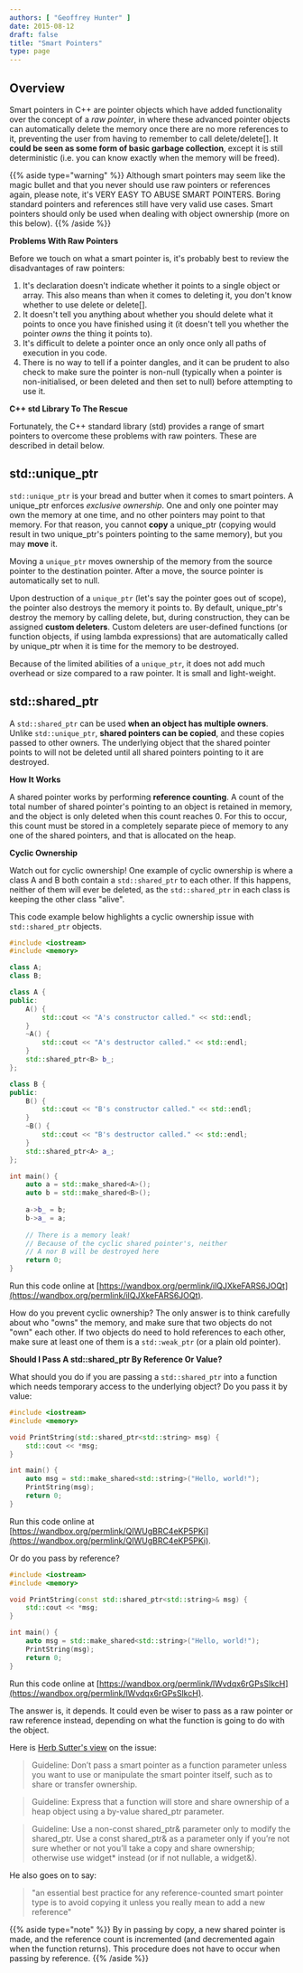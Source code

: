 ```yaml
---
authors: [ "Geoffrey Hunter" ]
date: 2015-08-12
draft: false
title: "Smart Pointers"
type: page
---
```


## Overview

Smart pointers in C++ are pointer objects which have added functionality over the concept of a _raw pointer_, in where these advanced pointer objects can automatically delete the memory once there are no more references to it, preventing the user from having to remember to call delete/delete[]. It **could be seen as some form of basic garbage collection**, except it is still deterministic (i.e. you can know exactly when the memory will be freed).

{{% aside type="warning" %}}
Although smart pointers may seem like the magic bullet and that you never should use raw pointers or references again, please note, it's VERY EASY TO ABUSE SMART POINTERS. Boring standard pointers and references still have very valid use cases. Smart pointers should only be used when dealing with object ownership (more on this below).
{{% /aside %}}

**Problems With Raw Pointers**

Before we touch on what a smart pointer is, it's probably best to review the disadvantages of raw pointers:

1. It's declaration doesn't indicate whether it points to a single object or array. This also means than when it comes to deleting it, you don't know whether to use delete or delete[].
2. It doesn't tell you anything about whether you should delete what it points to once you have finished using it (it doesn't tell you whether the pointer _owns_ the thing it points to).
3. It's difficult to delete a pointer once an only once only all paths of execution in you code.
4. There is no way to tell if a pointer dangles, and it can be prudent to also check to make sure the pointer is non-null (typically when a pointer is non-initialised, or been deleted and then set to null) before attempting to use it.

**C++ std Library To The Rescue**

Fortunately, the C++ standard library (std) provides a range of smart pointers to overcome these problems with raw pointers. These are described in detail below.

## std::unique_ptr

`std::unique_ptr` is your bread and butter when it comes to smart pointers. A unique_ptr enforces _exclusive ownership_. One and only one pointer may own the memory at one time, and no other pointers may point to that memory. For that reason, you cannot **copy** a unique_ptr (copying would result in two unique_ptr's pointers pointing to the same memory), but you may **move** it.

Moving a `unique_ptr` moves ownership of the memory from the source pointer to the destination pointer. After a move, the source pointer is automatically set to null.

Upon destruction of a `unique_ptr` (let's say the pointer goes out of scope), the pointer also destroys the memory it points to. By default, unique_ptr's destroy the memory by calling delete, but, during construction, they can be assigned **custom deleters**. Custom deleters are user-defined functions (or function objects, if using lambda expressions) that are automatically called by unique_ptr when it is time for the memory to be destroyed.

Because of the limited abilities of a `unique_ptr`, it does not add much overhead or size compared to a raw pointer. It is small and light-weight.

## std::shared_ptr

A `std::shared_ptr` can be used **when an object has multiple owners**. Unlike `std::unique_ptr`, **shared pointers can be copied**, and these copies passed to other owners. The underlying object that the shared pointer points to will not be deleted until all shared pointers pointing to it are destroyed.

**How It Works**

A shared pointer works by performing **reference counting**. A count of the total number of shared pointer's pointing to an object is retained in memory, and the object is only deleted when this count reaches 0. For this to occur, this count must be stored in a completely separate piece of memory to any one of the shared pointers, and that is allocated on the heap.

**Cyclic Ownership**

Watch out for cyclic ownership! One example of cyclic ownership is where a class A and B both contain a `std::shared_ptr` to each other. If this happens, neither of them will ever be deleted, as the `std::shared_ptr` in each class is keeping the other class "alive".

This code example below highlights a cyclic ownership issue with `std::shared_ptr` objects.

```c++
#include <iostream>
#include <memory>

class A;
class B;

class A {
public:
    A() {
        std::cout << "A's constructor called." << std::endl;
    }
    ~A() {
        std::cout << "A's destructor called." << std::endl;
    }
    std::shared_ptr<B> b_;
};

class B {
public:
    B() {
        std::cout << "B's constructor called." << std::endl;
    }
    ~B() {
        std::cout << "B's destructor called." << std::endl;
    }
    std::shared_ptr<A> a_;
};

int main() {
    auto a = std::make_shared<A>();
    auto b = std::make_shared<B>();
    
    a->b_ = b;
    b->a_ = a;
    
    // There is a memory leak!
    // Because of the cyclic shared pointer's, neither
    // A nor B will be destroyed here
    return 0;
}
```

Run this code online at [https://wandbox.org/permlink/ilQJXkeFARS6JOQt](https://wandbox.org/permlink/ilQJXkeFARS6JOQt).


How do you prevent cyclic ownership? The only answer is to think carefully about who "owns" the memory, and make sure that two objects do not "own" each other. If two objects do need to hold references to each other, make sure at least one of them is a `std::weak_ptr` (or a plain old pointer).

**Should I Pass A std::shared_ptr By Reference Or Value?**

What should you do if you are passing a `std::shared_ptr` into a function which needs temporary access to the underlying object? Do you pass it by value:

```c++    
#include <iostream>
#include <memory>

void PrintString(std::shared_ptr<std::string> msg) {
    std::cout << *msg;   
}

int main() {
    auto msg = std::make_shared<std::string>("Hello, world!");
    PrintString(msg);
    return 0;
}
```

Run this code online at [https://wandbox.org/permlink/QIWUgBRC4eKP5PKi](https://wandbox.org/permlink/QIWUgBRC4eKP5PKi).

Or do you pass by reference?

```c++    
#include <iostream>
#include <memory>

void PrintString(const std::shared_ptr<std::string>& msg) {
    std::cout << *msg;   
}

int main() {
    auto msg = std::make_shared<std::string>("Hello, world!");
    PrintString(msg);
    return 0;
}
```

Run this code online at [https://wandbox.org/permlink/lWvdqx6rGPsSlkcH](https://wandbox.org/permlink/lWvdqx6rGPsSlkcH).

The answer is, it depends. It could even be wiser to pass as a raw pointer or raw reference instead, depending on what the function is going to do with the object.

Here is [Herb Sutter's view](https://herbsutter.com/2013/06/05/gotw-91-solution-smart-pointer-parameters/) on the issue:

> Guideline: Don’t pass a smart pointer as a function parameter unless you want to use or manipulate the smart pointer itself, such as to share or transfer ownership.

> Guideline: Express that a function will store and share ownership of a heap object using a by-value shared_ptr parameter.
 
> Guideline: Use a non-const shared_ptr& parameter only to modify the shared_ptr. Use a const shared_ptr& as a parameter only if you’re not sure whether or not you’ll take a copy and share ownership; otherwise use widget* instead (or if not nullable, a widget&).

He also goes on to say:

> "an essential best practice for any reference-counted smart pointer type is to avoid copying it unless you really mean to add a new reference"

{{% aside type="note" %}}
By in passing by copy, a new shared pointer is made, and the reference count is incremented (and decremented again when the function returns). This procedure does not have to occur when passing by reference.
{{% /aside %}}
